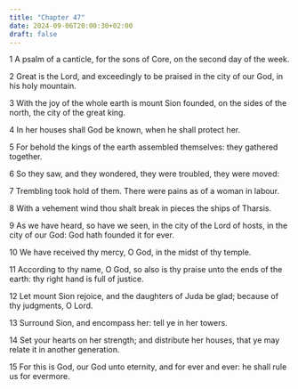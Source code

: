 ```yaml
---
title: "Chapter 47"
date: 2024-09-06T20:00:30+02:00
draft: false
---
```



1 A psalm of a canticle, for the sons of Core, on the second day of the week.

2 Great is the Lord, and exceedingly to be praised in the city of our God, in his holy mountain.

3 With the joy of the whole earth is mount Sion founded, on the sides of the north, the city of the great king.

4 In her houses shall God be known, when he shall protect her.

5 For behold the kings of the earth assembled themselves: they gathered together.

6 So they saw, and they wondered, they were troubled, they were moved:

7 Trembling took hold of them. There were pains as of a woman in labour.

8 With a vehement wind thou shalt break in pieces the ships of Tharsis.

9 As we have heard, so have we seen, in the city of the Lord of hosts, in the city of our God: God hath founded it for ever.

10 We have received thy mercy, O God, in the midst of thy temple.

11 According to thy name, O God, so also is thy praise unto the ends of the earth: thy right hand is full of justice.

12 Let mount Sion rejoice, and the daughters of Juda be glad; because of thy judgments, O Lord.

13 Surround Sion, and encompass her: tell ye in her towers.

14 Set your hearts on her strength; and distribute her houses, that ye may relate it in another generation.

15 For this is God, our God unto eternity, and for ever and ever: he shall rule us for evermore.

